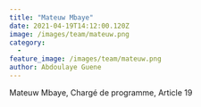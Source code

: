 ```yaml
---
title: "Mateuw Mbaye"
date: 2021-04-19T14:12:00.120Z
image: /images/team/mateuw.png
category:
  - 
feature_image: /images/team/mateuw.png
author: Abdoulaye Guene
---
```

Mateuw Mbaye, Chargé de programme, Article 19